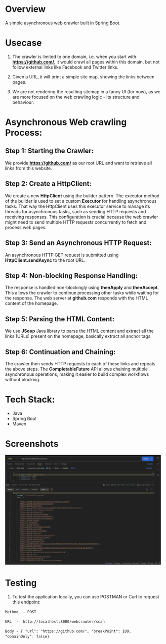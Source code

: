 # Overview
A simple asynchronous web crawler built in Spring Boot. 

# Usecase

1. The crawler is limited to one domain, i.e. when you start with **https://github.com/**, it would crawl all pages within this domain, but not follow external links like Facebook and Twitter links.

2. Given a URL, it will print a simple site map, showing the links between pages.

3. We are not rendering the resulting sitemap in a fancy UI (for now), as we are more focused on the web crawling logic - its structure and behaviour.

# Asynchronous Web crawling Process:

## Step 1: Starting the Crawler:

We provide **https://github.com/** as our root URL and want to retrieve all links from this website.

## Step 2: Create a HttpClient:
 
 We create a new **HttpClient** using the builder pattern. The executor method of the builder is used to set a custom **Executor** for handling asynchronous tasks. That way the HttpClient uses this executor service to manage its threads for asynchronous tasks, such as sending HTTP requests and receiving responses. This configuration is crucial because the web crawler might need to send multiple HTTP requests concurrently to fetch and process web pages.

## Step 3: Send an Asynchronous HTTP Request:

An asynchronous HTTP GET request is submitted using **HttpClient.sendAsync** to the root URL.

## Step 4: Non-blocking Response Handling:

The response is handled non-blockingly using **thenApply** and **thenAccept**. This allows the crawler to continue processing other tasks while waiting for the response. The web server at **github.com** responds with the HTML content of the homepage. 

## Step 5: Parsing the HTML Content:

We use **JSoup** Java library to parse the HTML content and  extract all the links (URLs) present on the homepage, basically extract all anchor tags.

## Step 6: Continuation and Chaining:

The crawler then sends HTTP requests to each of these links and repeats the above steps. The **CompletableFuture** API allows chaining multiple asynchronous operations, making it easier to build complex workflows without blocking.

# Tech Stack:

* Java
* Spring Boot
* Maven

# Screenshots
![postman response](images/postman-response.png)

# Testing

1. To test the application locally, you can use POSTMAN or Curl to request this endpoint:

`Method  - POST `
 
`URL  -  http://localhost:8080/webcrawler/scan	 `

`Body - { "url": "https://github.com/", "breakPoint": 100, "domainOnly": false} `
